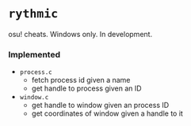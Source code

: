 # `rythmic`

osu! cheats. Windows only. In development.

### Implemented

- `process.c`
	- fetch process id given a name
	- get handle to process given an ID
- `window.c`
	- get handle to window given an process ID
	- get coordinates of window given a handle to it
